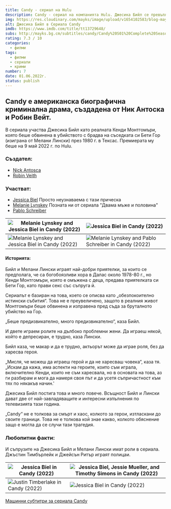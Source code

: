 ```yaml
---
title: Candy - сериал на Hulu
description: Candy - сериал на компанията Hulu. Джесика Бийл се превъплащава в убиец, в сериала пресъздаващ истинската история за Канди Монтгомъри и нейната жертва Бети Гор, разтърсила Тексас в началото на 80-те.
img: https://res.cloudinary.com/mayks/image/upload/v1654102583/blog-mayks/movies/candy/candy_1_s4ukoz.jpg
alt: Джесика Бийл в Сериала Candy
imdb: https://www.imdb.com/title/tt13729648/
subs: http://mayks.bg.cm/subtitles/candy/Candy%20S01%20Complete%20Season%201%201080p%20WEBRip%20AAC5.1%20x264-HODL.zip
rating: 7.3 / 10
categories:
  - филми
tags:
  - филми
  - сериали
  - крими
number: 7
date: 01.06.2022г.
status: publish
---
```


## Candy е американска биографична криминална драма, създаденa от Ник Антоска и Робин Вейт.

<div class="video">
  <video-player src="https://www.youtube.com/embed/LTbM06Ds42s" />
</div>

В сериала участва Джесика Бийл като реалната Кенди Монтгомъри, която беше обвинена в убийството с брадва на съседката си Бети Гор (изиграна от Мелани Лински) през 1980 г. в Тексас. Премиерата му беше на 9 май 2022 г. по Hulu.

### Създател:

-   [Nick Antosca](https://www.imdb.com/name/nm4528537/?ref_=tt_ov_wr)
-   [Robin Veith](https://www.imdb.com/name/nm2813715/?ref_=tt_ov_wr)

### Участват:

-   [Jessica Biel](https://www.imdb.com/name/nm0004754/?ref_=tt_ov_st)
    Просто неузнаваема с тази прическа
-   [Melanie Lynskey](https://www.imdb.com/name/nm0001491/?ref_=tt_ov_st)
    Позната ни от сериала "Двама мъже и половина"
-   [Pablo Schreiber](https://www.imdb.com/name/nm1032567/?ref_=tt_ov_st)


| ![Melanie Lynskey and Jessica Biel in Candy (2022)](https://res.cloudinary.com/mayks/image/upload/c_scale,w_330/v1654098766/blog-mayks/movies/candy/candy_7_rrl6rt.jpg) | ![Jessica Biel in Candy (2022)](https://res.cloudinary.com/mayks/image/upload/c_scale,w_330/v1654098766/blog-mayks/movies/candy/candy_9_iahasj.jpg) |
|--|--|
|![Melanie Lynskey and Jessica Biel in Candy (2022)](https://res.cloudinary.com/mayks/image/upload/c_scale,w_330/v1654098765/blog-mayks/movies/candy/candy_4_f3jpxr.jpg)  | ![Melanie Lynskey and Pablo Schreiber in Candy (2022)](https://res.cloudinary.com/mayks/image/upload/c_scale,w_330/v1654098766/blog-mayks/movies/candy/candy_6_bsuekd.jpg) |

#### Историята:

Бийл и Мелани Лински играят най-добри приятелки, за които се предполага, че са богобоязливи хора в Далас около 1978-80 г., но Кенди Монтгомъри, която е омъжена с деца, предава приятелката си Бети Гор, като прави секс със съпруга й.

Сериалът е базиран на това, което се описва като „обезпокоително истински събития“. Това не е преувеличено, защото в реалния живот Монтгомъри беше обвинена и изправена пред съда за бруталното убийство на Гор.

„Беше предизвикателно, много предизвикателно“, каза Бийл.

И двете играем ролите на дълбоко проблемни жени. Да играеш някой, който е депресиран, е трудно, каза Лински.

Бийл каза, че макар и да е трудно, актьорът може да играе роля, без да харесва героя.

„Мисля, че можеш да играеш герой и да не харесваш човека“, каза тя. „Искам да кажа, има аспекти на героите, които съм играла, включително Кенди, които не съм харесвала, но в основата на това, аз ги разбирам и мога да намеря своя път и да усетя съпричастност към тях по някакъв начин.'

Джесика Бийл постига това и много повече. Всъщност Бийл и Лински дават две от най-завладяващите и интересни изпълнения по телевизията тази година.

„Candy“ не е толкова за смърт и хаос, колкото за герои, изтласкани до своите граници. Това не е толкова кой знае какво, колкото обяснение защо е могла да се случи тази трагедия.

### Любопитни факти:

И съпрузите на Джесика Бийл и Мелани Лински имат роли в сериала. Джъстин Тимбърлейк и Джейсън Ритър играят полицаи.

| ![Jessica Biel in Candy (2022)](https://res.cloudinary.com/mayks/image/upload/c_scale,w_330/v1654098758/blog-mayks/movies/candy/candy_2_nfbj9v.jpg) | ![Jessica Biel, Jessie Mueller, and Timothy Simons in Candy (2022)](https://res.cloudinary.com/mayks/image/upload/c_scale,w_330/v1654098758/blog-mayks/movies/candy/candy_8_i71zjt.jpg) |
|--|--|
|![Justin Timberlake in Candy (2022)](https://res.cloudinary.com/mayks/image/upload/c_scale,w_330/v1654098757/blog-mayks/movies/candy/candy_5_d4duts.jpg)  | ![Jessica Biel in Candy (2022)](https://res.cloudinary.com/mayks/image/upload/c_scale,w_330/v1654098740/blog-mayks/movies/candy/candy_3_i9oued.jpg) |

[Машинни субтитри за сериала Candy](http://mayks.bg.cm/subtitles/candy/Candy%20S01%20Complete%20Season%201%201080p%20WEBRip%20AAC5.1%20x264-HODL.zip)
